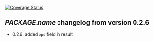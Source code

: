 [![Coverage Status](https://coveralls.io/repos/github/fedeghe/testone/badge.svg?branch=master)](https://coveralls.io/github/fedeghe/testone?branch=master)
## $PACKAGE.name$ changelog from version 0.2.6

- 0.2.6: added `ops` field in result

